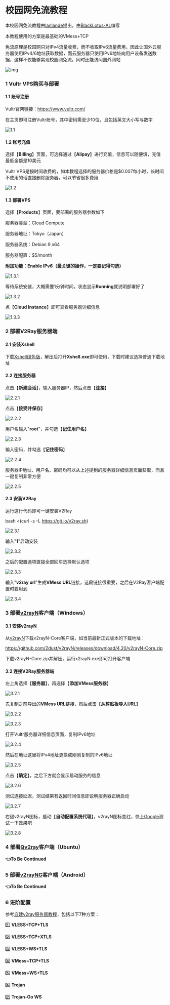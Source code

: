 # 校园网免流教程

本校园网免流教程由[Ianlande](https://github.com/Ianlande)提出，由[BlackLotus-AL](https://github.com/BlackLotus-AL)编写

本教程使用的方案是最基础的VMess+TCP

免流原理是校园网只对IPv4流量收费，而不收取IPv6流量费用，因此让国外云服务器使用IPv4/6地址获取数据，而云服务器只使用IPv6地址向用户设备发送数据，这样不仅能够实现校园网免流，同时还能访问国外网站

![img](https://i0.hdslb.com/bfs/article/watermark/670c0cfaa170ba949a34d4f659052a393e8a5bcf.jpg)

### 1 Vultr VPS购买与部署

#### 1.1 账号注册

Vultr官网链接：https://www.vultr.com/

在主页即可注册Vultr账号，其中密码需至少10位，且包括英文大小写与数字

![1.1](./images/1.1.png)

#### 1.2 账号充值

选择【**Billing**】页面，可选择通过【**Alipay**】进行充值，信息可以随便填，充值最低金额是10美元

Vultr VPS是按时间收费的，如本教程选择的服务器价格是$0.007每小时，长时间不使用的话直接删除服务器，可以节省很多费用

![1.2](./images/1.2.png)

#### 1.3 部署VPS

选择【**Products**】页面，要部署的服务器参数如下

服务器类型：Cloud Compute

服务器地址：Tokyo（Japan）

服务器系统：Debian 9 x64

服务器配置：$5/month

**附加功能：Enable IPv6（最关键的操作，一定要记得勾选）**

![1.3.1](./images/1.3.1.png)

等待系统安装，大概需要1分钟时间，状态显示**Running**就说明部署好了

![1.3.2](./images/1.3.2.png)

点【**Cloud Instance**】即可查看服务器详细信息

![1.3.3](./images/1.3.3.png)

### 2 部署V2Ray服务器端

#### 2.1 安装Xshell

下载[Xshell绿色版](http://www.xitongzhijia.net/soft/158121.html)，解压后打开**Xshell.exe**即可使用，下载时建议选择普通下载地址

#### 2.2 连接服务器

点击【**新建会话**】，输入服务器IP，然后点击【**连接**】

![2.2.1](./images/2.2.1.png)

点击【**接受并保存**】

![2.2.2](./images/2.2.2.png)

用户名输入"**root**"，并勾选【**记住用户名**】

![2.2.3](./images/2.2.3.png)

输入密码，并勾选【**记住密码**】

![2.2.4](./images/2.2.4.png)

服务器IP地址、用户名、密码均可以从上述提到的服务器详细信息页面获取，而且一键复制非常方便

![2.2.5](./images/2.2.5.png)

#### 2.3 安装V2Ray

运行这行代码即可一键安装V2Ray

bash <(curl -s -L https://git.io/v2ray.sh)

![2.3.1](./images/2.3.1.png)

输入"**1**"启动安装

![2.3.2](./images/2.3.2.png)

之后的配置选项直接全部回车选择默认选项

![2.3.3](./images/2.3.3.png)

输入"**v2ray url**"生成**VMess URL**链接，这段链接很重要，之后在V2Ray客户端配置时要用到

![2.3.4](./images/2.3.4.png)

### 3 部署[v2rayN](https://github.com/2dust/v2rayN)客户端（Windows）

#### 3.1 安装v2rayN

从[v2rayN](https://github.com/2dust/v2rayN/releases)下载v2rayN-Core客户端，如当前最新正式版本的下载地址：

https://github.com/2dust/v2rayN/releases/download/4.20/v2rayN-Core.zip

下载v2rayN-Core.zip并解压，运行x2rayN.exe即可打开客户端

#### 3.2 连接V2Ray服务器端

左上角选择【**服务器**】，再选择【**添加VMess服务器**】

![3.2.1](./images/3.2.1.png)

先复制之前导出的**VMess URL**链接，然后点击【**从剪贴板导入URL**】

![3.2.2](./images/3.2.2.png)

![3.2.3](./images/3.2.3.png)

打开Vultr服务器详细信息页面，复制IPv6地址

![3.2.4](./images/3.2.4.png)

然后在地址这里将IPv4地址更换成刚刚复制的IPv6地址

![3.2.5](./images/3.2.5.png)

点击【**确定**】，之后下方就会显示启动服务的信息

![3.2.6](./images/3.2.6.png)

测试连接延迟，测试结果有返回时间信息即说明服务器正确启动

![3.2.7](./images/3.2.7.png)

右键v2rayN图标，启动【**自动配置系统代理**】，v2rayN图标变红，快上[Google](https://www.google.com/)测试一下效果吧

![3.2.8](./images/3.2.8.png)

### 4 部署[Qv2ray](https://github.com/Qv2ray/Qv2ray)客户端（Ubuntu）

**👈To Be Continued**

### 5 部署[v2rayNG](https://github.com/2dust/v2rayNG)客户端（Android）

**👈To Be Continued**

### 6 进阶配置

参考[自建v2ray服务器教程](https://github.com/Alvin9999/new-pac/wiki/%E8%87%AA%E5%BB%BAv2ray%E6%9C%8D%E5%8A%A1%E5%99%A8%E6%95%99%E7%A8%8B)，包括以下7种方案：

1️⃣ **VLESS+TCP+TLS**

2️⃣ **VLESS+TCP+XTLS**

3️⃣ **VLESS+WS+TLS**

4️⃣ **VMess+TCP+TLS**

5️⃣ **VMess+WS+TLS**

6️⃣ **Trojan**

7️⃣ **Trojan-Go WS**

